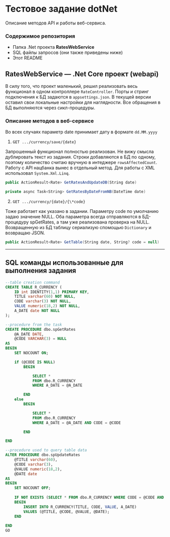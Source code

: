 # Тестовое задание dotNet
Описание методов API и работы веб-сервиса.

### **Содержимое репозитория**
- Папка .Net проекта **RatesWebService**
- SQL файлы запросов (они также приведены ниже)
- Этот README

## RatesWebService — .Net Core проект (webapi)

В силу того, что проект маленький, решил реализовать весь функционал в одном контроллере `RateController`. Порты и стринг подключения к БД задаются в `appsettings.json`. В текущей версии оставил свои локальные настройки для наглядности. Все обращения в БД выполняются через сикл-процедуры.

### **Описание методов в веб-сервисе**

Во всех случаях параметр date принимает дату в формате `dd.MM.yyyy`

1. `GET .../currency/save/{date}`

Запрошенный функционал полностью реализован. Не вижу смысла дублировать текст из задания. Строки добавляются в БД по одному, поэтому количество считаю вручную в интеджере `rowsAffectedCount`. Работу с API нацбанка вынес в отдельный метод. Для работы с XML использовал `System.Xml.Linq`.

```csharp
public ActionResult<Rate> GetRatesAndUpdateDB(String date)

private async Task<String> GetRatesByDateFromNB(DateTime date)
```

2. `GET .../currency/{date}/{\*code}`

Тоже работает как указано в задании. Параметру code по умолчанию задаю значение NULL. Оба параметра всегда отправляются в БД-процедуру spGetRates, а там уже реализована проверка на NULL.
Возвращенную из БД таблицу сериализую спомощью `Dictionary` и возвращаю JSON.

```csharp
public ActionResult<Rate> GetTable(String date, String? code = null)
```

---

## SQL команды использованные для выполнения задания

```sql
--table creation command 
CREATE TABLE R_CURRENCY (
    ID int IDENTITY(1,1) PRIMARY KEY,
    TITLE varchar(60) NOT NULL,
    CODE varchar(3) NOT NULL,
    VALUE numeric(18,2) NOT NULL,
    A_DATE date NOT NULL
);

--procedure from the task
CREATE PROCEDURE dbo.spGetRates
	@A_DATE DATE,
	@CODE VARCHAR(3) = NULL
AS
BEGIN
	SET NOCOUNT ON;

	if (@CODE IS NULL)
		BEGIN

			SELECT *
			FROM dbo.R_CURRENCY
			WHERE A_DATE = @A_DATE

		END
	else
		BEGIN

			SELECT *
			FROM dbo.R_CURRENCY
			WHERE A_DATE = @A_DATE AND CODE = @CODE

		END

END

--procedure used to query table data
ALTER PROCEDURE dbo.spUpdateRates
	@TITLE varchar(60),
	@CODE varchar(3),
	@VALUE numeric(18,2),
	@DATE date
AS
BEGIN
	SET NOCOUNT OFF;
	
	IF NOT EXISTS (SELECT * FROM dbo.R_CURRENCY WHERE CODE = @CODE AND A_DATE = @DATE)
	BEGIN
		INSERT INTO R_CURRENCY(TITLE, CODE, VALUE, A_DATE)
		VALUES (@TITLE, @CODE, @VALUE, @DATE);
	END
	
END
GO
```